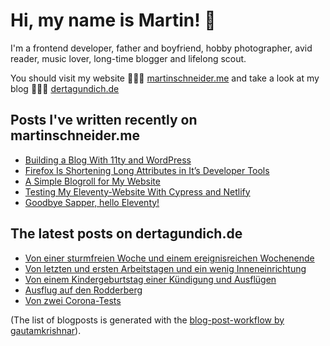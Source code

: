 # Hi, my name is Martin! 👋 

I'm a frontend developer, father and boyfriend, hobby photographer, avid reader, music lover, long-time blogger and lifelong scout.

You should visit my website 👨🏼‍💻  [martinschneider.me](https://martinschneider.me) and take a look at my blog 🤷🏼‍♂️ [dertagundich.de](https://www.dertagundich.de)

## Posts I've written recently on martinschneider.me
<!-- MSME-POST-LIST:START -->
- [Building a Blog With 11ty and WordPress](https://martinschneider.me/articles/building-a-website-with-11ty-and-wordpress/)
- [Firefox Is Shortening Long Attributes in It&#8217;s Developer Tools](https://martinschneider.me/articles/firefox-is-shortening-long-attributes-in-its-developer-tools/)
- [A Simple Blogroll for My Website](https://martinschneider.me/articles/a-simple-blogroll-for-my-website/)
- [Testing My Eleventy-Website With Cypress and Netlify](https://martinschneider.me/articles/testing-my-eleventy-website-with-cypress-and-netlify/)
- [Goodbye Sapper, hello Eleventy!](https://martinschneider.me/articles/goodbye-sapper-hello-eleventy/)
<!-- MSME-POST-LIST:END -->

## The latest posts on dertagundich.de
<!-- DTUI-POST-LIST:START -->
- [Von einer sturmfreien Woche und einem ereignisreichen Wochenende](https://www.dertagundich.de/2020/09/13/von-einer-sturmfreien-woche-und-einem-ereignisreichen-wochenende/)
- [Von letzten und ersten Arbeitstagen und ein wenig Inneneinrichtung](https://www.dertagundich.de/2020/09/06/von-letzten-und-ersten-arbeitstagen-und-ein-wenig-inneneinrichtung/)
- [Von einem Kindergeburtstag einer Kündigung und Ausflügen](https://www.dertagundich.de/2020/08/30/von-einem-kindergeburtstag-einer-kuendigung-und-ausfluegen/)
- [Ausflug auf den Rodderberg](https://www.dertagundich.de/2020/08/23/ausflug-auf-den-rodderberg/)
- [Von zwei Corona-Tests](https://www.dertagundich.de/2020/08/16/von-zwei-corona-tests/)
<!-- DTUI-POST-LIST:END -->

(The list of blogposts is generated with the [blog-post-workflow by gautamkrishnar](https://github.com/gautamkrishnar/blog-post-workflow)).
